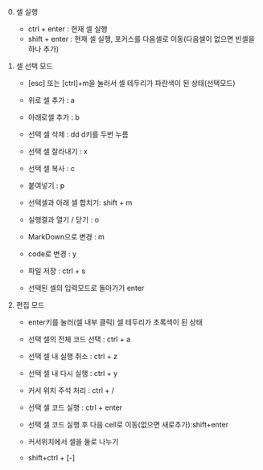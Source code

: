 0. 셀 실행
    - ctrl + enter : 현재 셀 실행
    - shift + enter : 현재 셀 실행, 포커스를 다음셀로 이동(다음셀이 없으면 빈셀을 하나 추가)
    

     
1. 셀 선택 모드
    - [esc] 또는 [ctrl]+m을 눌러서 셀 테두리가 파란색이 된 상태(선택모드)

    - 위로 셀 추가 : a
    - 아래로셀 추가 : b  
    - 선택 셀 삭제 : dd  d키를 두번 누름
    - 선택 셀 잘라내기 : x
    - 선택 셀 복사 : c  
    - 붙여넣기 : p
    - 선택셀과 아래 셀 합치기: shift + m
    - 실행결과 열기 / 닫기 : o
    - MarkDown으로 변경 : m    
    - code로 변경 : y
    - 파일 저장 : ctrl + s 
    - 선택된 셀의 입력모드로 돌아가기 enter

2. 편집 모드
    - enter키를 눌러(셀 내부 클릭) 셀 테두리가 초록색이 된 상태

    - 선택 셀의 전체 코드 선택 : ctrl + a
    - 선택 셀 내 실행 취소 : ctrl + z
    - 선택 셀 내 다시 실행 : ctrl + y
    - 커서 위치 주석 처리 : ctrl + /
    - 선택 셀 코드 실행 : ctrl + enter
    - 선택 셀 코드 실행 후 다음 cell로 이동(없으면 새로추가):shift+enter
    - 커서위치에서 셀을 둘로 나누기
    - shift+ctrl + [-]


```python

```


```python

```


```python

```
